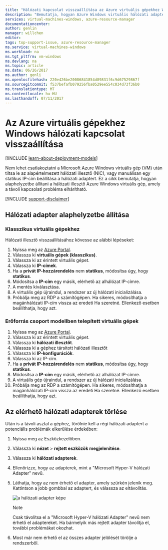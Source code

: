 ```yaml
---
title: "Hálózati kapcsolat visszaállítása az Azure virtuális gépekhez Windows |} Microsoft Docs"
description: "Bemutatja, hogyan Azure Windows virtuális hálózati adapter alaphelyzetbe"
services: virtual-machines-windows, azure-resource-manager
documentationcenter: 
author: genlin
manager: willchen
editor: 
tags: top-support-issue, azure-resource-manager
ms.service: virtual-machines-windows
ms.workload: na
ms.tgt_pltfrm: vm-windows
ms.devlang: na
ms.topic: article
ms.date: 06/26/2017
ms.author: genli
ms.openlocfilehash: 220e426be20086841854d89831f6c9d67529867f
ms.sourcegitcommit: f537befafb079256fba0529ee554c034d73f36b0
ms.translationtype: MT
ms.contentlocale: hu-HU
ms.lasthandoff: 07/11/2017
---
```

# <a name="how-to-reset-network-interface-for-azure-windows-vm"></a>Az Azure virtuális gépekhez Windows hálózati kapcsolat visszaállítása 

[!INCLUDE [learn-about-deployment-models](../../../includes/learn-about-deployment-models-both-include.md)]

Nem lehet csatlakoztatni a Microsoft Azure Windows virtuális gép (VM) után tiltsa le az alapértelmezett hálózati illesztő (NIC), vagy manuálisan egy statikus IP-cím beállítása a hálózati adaptert. Ez a cikk bemutatja, hogyan alaphelyzetbe állítani a hálózati illesztő Azure Windows virtuális gép, amely a távoli kapcsolati probléma elhárítható.

[!INCLUDE [support-disclaimer](../../../includes/support-disclaimer.md)]
## <a name="reset-network-interface"></a>Hálózati adapter alaphelyzetbe állítása

### <a name="for-classic-vms"></a>Klasszikus virtuális gépekhez

Hálózati illesztő visszaállításához kövesse az alábbi lépéseket:

1.  Nyissa meg az [Azure Portal]( https://ms.portal.azure.com).
2.  Válassza ki **virtuális gépek (klasszikus)**.
3.  Válassza ki az érintett virtuális gépet.
4.  Válassza ki **IP-címek**.
5.  Ha a **privát IP-hozzárendelés** nem **statikus**, módosítsa úgy, hogy **statikus**.
6.  Módosítsa a **IP-cím** egy másik, elérhető az alhálózat IP-címre.
7.  A mentés kiválasztása.
8.  A virtuális gép újraindul, a rendszer az új hálózati inicializálása.
9.  Próbálja meg az RDP a számítógépen. Ha sikeres, módosíthatja a magánhálózati IP-cím vissza az eredeti Ha szeretné. Ellenkező esetben beállíthatja, hogy azt. 

### <a name="for-vms-deployed-in-resource-group-model"></a>Erőforrás csoport modellben telepített virtuális gépek

1.  Nyissa meg az [Azure Portal]( https://ms.portal.azure.com).
2.  Válassza ki az érintett virtuális gépet.
3.  Válassza ki **hálózati illesztőt**.
4.  Válassza ki a géphez társított hálózati illesztőt
5.  Válassza ki **IP-konfigurációk**.
6.  Válassza ki az IP-cím. 
7.  Ha a **privát IP-hozzárendelés** nem **statikus**, módosítsa úgy, hogy **statikus**.
8.  Módosítsa a **IP-cím** egy másik, elérhető az alhálózat IP-címre.
9. A virtuális gép újraindul, a rendszer az új hálózati inicializálása.
10. Próbálja meg az RDP a számítógépen. Ha sikeres, módosíthatja a magánhálózati IP-cím vissza az eredeti Ha szeretné. Ellenkező esetben beállíthatja, hogy azt. 

## <a name="delete-the-unavailable-nics"></a>Az elérhető hálózati adapterek törlése
Után is a távoli asztal a géphez, törölnie kell a régi hálózati adaptert a potenciális problémák elkerülése érdekében:

1.  Nyissa meg az Eszközkezelőben.
2.  Válassza ki **nézet** > **rejtett eszközök megjelenítése**.
3.  Válassza ki **hálózati adapterek**. 
4.  Ellenőrizze, hogy az adapterek, mint a "Microsoft Hyper-V hálózati Adapter" nevű.
5.  Láthatja, hogy az nem érhető el adapter, amely szürkén jelenik meg. Kattintson a jobb gombbal az adaptert, és válassza az eltávolítás.

    ![a hálózati adapter képe](media/reset-network-interface/nicpage.png)

    > [!NOTE]
    > Csak távolítsa el a "Microsoft Hyper-V hálózati Adapter" nevű nem érhető el adaptereket. Ha bármelyik más rejtett adapter távolítja el, további problémákat okozhat.
    >
    >

6.  Most már nem érhető el az összes adapter jelölését törölje a rendszerből.